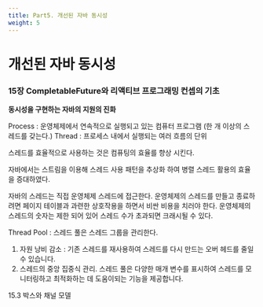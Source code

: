 ```yaml
---
title: Part5. 개선된 자바 동시성
weight: 5
---
```


# 개선된 자바 동시성

### 15장 CompletableFuture와 리액티브 프로그래밍 컨셉의 기초

**동시성을 구현하는 자바의 지원의 진화**

Process  : 운영체제에서 연속적으로 실행되고 있는 컴퓨터 프로그램 (한 개 이상의 스레드를 갖는다.)
Thread : 프로세스 내에서 실행되는 여러 흐름의 단위

스레드를 효율적으로 사용하는 것은 컴퓨팅의 효율를 향상 시킨다.

자바에서는 스트림을 이용해 스레드 사용 패턴을 추상화 하여 병렬 스레드 활용의 효율을 증대하였다.

자바의 스레드는 직접 운영체제 스레드에 접근한다. 운영체제의 스레드를 만들고 종료하려면 페이지 테이블과 과련한 상호작용을 하면서 비싼 비용을 치러야 한다.
운영체제의 스레드의 숫자는 제한 되어 있어 스레드 수가 초과되면 크래시될 수 있다.

Thread Pool : 스레드 풀은 스레드 그룹을 관리한다.  
1. 자원 낭비 감소 : 기존 스레드를 재사용하여 스레드를 다시 만드는 오버 헤드를 줄일 수 있습니다.  
2. 스레드의 중앙 집중식 관리. 스레드 풀은 다양한 매개 변수를 표시하여 스레드를 모니터링하고 최적화하는 데 도움이되는 기능을 제공합니다.


15.3 박스와 채널 모델
